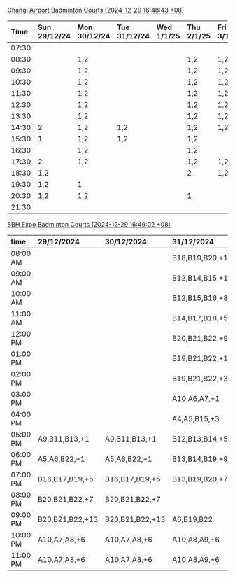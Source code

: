 [Changi Airport Badminton Courts (2024-12-29 16:48:43 +08)](https://www.carc.org.sg/FacilityBooking.aspx)

| Time   | Sun 29/12/24   | Mon 30/12/24   | Tue 31/12/24   | Wed 1/1/25   | Thu 2/1/25   | Fri 3/1/25   | Sat 4/1/25   |
|:-------|:---------------|:---------------|:---------------|:-------------|:-------------|:-------------|:-------------|
| 07:30  |                |                |                |              |              |              |              |
| 08:30  |                | 1,2            |                |              | 1,2          | 1,2          |              |
| 09:30  |                | 1,2            |                |              | 1,2          | 1,2          | 2            |
| 10:30  |                | 1,2            |                |              | 1,2          | 1,2          | 2            |
| 11:30  |                | 1,2            |                |              | 1,2          | 1,2          | 1,2          |
| 12:30  |                | 1,2            |                |              | 1,2          | 1,2          | 1,2          |
| 13:30  |                | 1,2            |                |              | 1,2          | 1,2          | 1,2          |
| 14:30  | 2              | 1,2            | 1,2            |              | 1,2          | 1,2          | 1,2          |
| 15:30  | 1              | 1,2            | 1,2            |              | 1,2          |              | 1,2          |
| 16:30  |                | 1,2            |                |              | 1,2          |              | 1,2          |
| 17:30  | 2              | 1,2            |                |              | 1,2          | 1,2          | 1,2          |
| 18:30  | 1,2            |                |                |              | 2            | 1,2          | 1,2          |
| 19:30  | 1,2            | 1              |                |              |              |              | 1,2          |
| 20:30  | 1,2            | 1,2            |                |              | 1            |              | 1,2          |
| 21:30  |                |                |                |              |              |              |              |

[SBH Expo Badminton Courts (2024-12-29 16:49:02 +08)](https://singaporebadmintonhall.getomnify.com/widgets/O3MRKGBH359GA55KHMG1RD)

| time     | 29/12/2024      | 30/12/2024      | 31/12/2024      | 1/1/2025        | 2/1/2025        | 3/1/2025        | 4/1/2025        |
|:---------|:----------------|:----------------|:----------------|:----------------|:----------------|:----------------|:----------------|
| 08:00 AM |                 |                 | B18,B19,B20,+16 | B19,B21,B22,+16 | B19,B21,B22,+19 | B19,B21,B22,+19 | B19,B21,B22,+19 |
| 09:00 AM |                 |                 | B12,B14,B15,+10 | B19,B20,B21,+14 | B19,B21,B22,+17 | B19,B20,B21,+17 | B19,B21,B22,+19 |
| 10:00 AM |                 |                 | B12,B15,B16,+8  | B17,B18,B20,+10 | B20,B21,B22,+16 | B19,B20,B21,+16 | B19,B20,B21,+17 |
| 11:00 AM |                 |                 | B14,B17,B18,+5  | B15,B17,B18,+10 | B19,B21,B22,+19 | B19,B21,B22,+17 | B19,B20,B21,+16 |
| 12:00 PM |                 |                 | B20,B21,B22,+9  | B16,B17,B18,+11 | B19,B21,B22,+19 | B19,B21,B22,+17 | B19,B21,B22,+18 |
| 01:00 PM |                 |                 | B19,B21,B22,+10 | B19,B21,B22,+11 | B19,B21,B22,+19 | B19,B21,B22,+17 | B19,B21,B22,+18 |
| 02:00 PM |                 |                 | B19,B21,B22,+3  | B20,B21,B22,+8  | B19,B21,B22,+19 | B18,B19,B22,+16 | B19,B21,B22,+14 |
| 03:00 PM |                 |                 | A10,A6,A7,+1    | B17,B20,B21,+7  | B19,B21,B22,+19 | B18,B19,B22,+14 | B19,B21,B22,+13 |
| 04:00 PM |                 |                 | A4,A5,B15,+3    | A10,B20,B21,+6  | B19,B21,B22,+19 | B17,B18,B22,+10 | B15,B21,B22,+7  |
| 05:00 PM | A9,B11,B13,+1   | A9,B11,B13,+1   | B12,B13,B14,+5  | B13,B15,B21,+10 | B19,B21,B22,+19 | B17,B18,B22,+7  | A10,A2,B22,+1   |
| 06:00 PM | A5,A6,B22,+1    | A5,A6,B22,+1    | B13,B14,B19,+9  | B16,B20,B21,+14 | B19,B21,B22,+19 | A1,A2,B16       | A1,A10,B22      |
| 07:00 PM | B16,B17,B19,+5  | B16,B17,B19,+5  | B13,B19,B20,+7  | B20,B21,B22,+15 | B19,B21,B22,+19 | A1              |                 |
| 08:00 PM | B20,B21,B22,+7  | B20,B21,B22,+7  |                 | B19,B21,B22,+10 | B18,B21,B22,+10 | B19             | B13,B20,B21,+1  |
| 09:00 PM | B20,B21,B22,+13 | B20,B21,B22,+13 | A6,B19,B22      | B19,B21,B22,+10 | B18,B21,B22,+10 | B19             | B11,B20,B21     |
| 10:00 PM | A10,A7,A8,+6    | A10,A7,A8,+6    | A10,A8,A9,+6    | A7,A8,A9,+6     |                 | A10,A8,A9,+7    | B20,B21,B22,+16 |
| 11:00 PM | A10,A7,A8,+6    | A10,A7,A8,+6    | A10,A8,A9,+6    | A10,A8,A9,+7    |                 | A10,A8,A9,+7    | B20,B21,B22,+17 |
